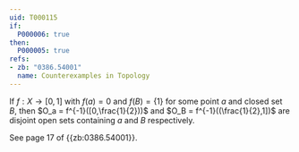 ```yaml
---
uid: T000115
if:
  P000006: true
then:
  P000005: true
refs:
- zb: "0386.54001"
  name: Counterexamples in Topology
---
```


If $f:X \rightarrow [0,1]$ with $f(a)=0$ and $f(B)=\{1\}$ for some point $a$ and closed set $B$, then $O_a = f^{-1}([0,\frac{1}{2}))$ and $O_B = f^{-1}((\frac{1}{2},1])$ are disjoint open sets containing $a$ and $B$ respectively.


See page 17 of {{zb:0386.54001}}.
